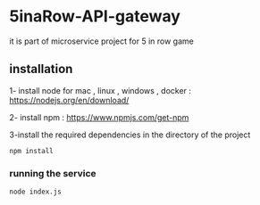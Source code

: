 # 5inaRow-API-gateway
it is part of microservice project for 5 in row game 
## installation
1- install node for mac , linux , windows , docker : https://nodejs.org/en/download/ 

2- install npm  : https://www.npmjs.com/get-npm

3-install the required dependencies in the directory of the project
````
npm install
````
### running the service
````
node index.js
````

